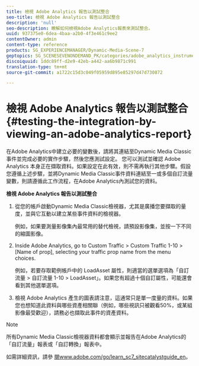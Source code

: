 ```yaml
---
title: 檢視 Adobe Analytics 報告以測試整合
seo-title: 檢視 Adobe Analytics 報告以測試整合
description: 'null'
seo-description: 瞭解如何檢視Adobe Analytics報表來測試整合。
uuid: 937375e0-6dea-4baa-a2b0-4f3e461c9ee2
contentOwner: admin
content-type: reference
products: SG_EXPERIENCEMANAGER/Dynamic-Media-Scene-7
geptopics: SG_SCENESEVENONDEMAND_PK/categories/adobe_analytics_instrumentation_kit
discoiquuid: 1ddc89ff-d2e9-42eb-a442-aa6b9871c991
translation-type: tm+mt
source-git-commit: a1722c15d3c049f05959d895e85297d47d730872

---
```



# 檢視 Adobe Analytics 報告以測試整合{#testing-the-integration-by-viewing-an-adobe-analytics-report}

在Adobe Analytics中建立必要的變數後，請將其連結至Dynamic Media Classic事件並完成必要的實作步驟，然後您應測試設定。 您可以測試並確認 Adobe Analytics 本身正在擷取資料。如果設定在此有效，則不需再執行其他步驟。假設您遵循上述步驟，並將Dynamic Media Classic事件資料連結至一或多個自訂流量變數，則請遵循此工作流程，在Adobe Analytics內測試您的資料。

**檢視 Adobe Analytics 報告以測試整合**

1. 從您的帳戶啟動Dynamic Media Classic檢視器，尤其是廣播您要擷取的量度，並與它互動以建立某些事件資料的檢視器。

   例如，如果要測量影像集內最常用的替代檢視，請預設影像集，並按一下不同的縮圖影像。

1. Inside Adobe Analytics, go to Custom Traffic > Custom Traffic 1-10 > [Name of prop], selecting your traffic prop name from the menu choices.

   例如，若要存取範例帳戶中的 LoadAsset 屬性，則適當的選單選項為「自訂流量 > 自訂流量 1-10 > LoadAsset」。如果您有超過十個自訂屬性，可能還會看到其他選單選項。

1. 檢視 Adobe Analytics 產生的圖表請注意，這通常只是單一度量的資料。如果您也想知道此資料與哪些資產相關聯（例如，哪些視訊只被觀看50%，或某組影像最受歡迎），請務必也擷取此事件的資產資料。

>[!NOTE]
>
>所有Dynamic Media Classic檢視器資料都會顯示並報告在Adobe Analytics的「自訂流量」報表或「自訂轉換」報表中。

如需詳細資訊，請參 [閱www.adobe.com/go/learn_sc7_sitecatalystguide_en](https://www.adobe.com/go/learn_sc7_sitecatalystguide_en)。
